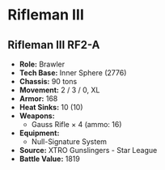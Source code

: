 # Rifleman III
## Rifleman III RF2-A
- **Role:** Brawler
- **Tech Base:** Inner Sphere (2776)
- **Chassis:** 90 tons
- **Movement:** 2 / 3 / 0, XL
- **Armor:** 168
- **Heat Sinks:** 10 (10)
- **Weapons:**
  - Gauss Rifle × 4 (ammo: 16)
- **Equipment:**
  - Null-Signature System
- **Source:** XTRO Gunslingers - Star League
- **Battle Value:** 1819

